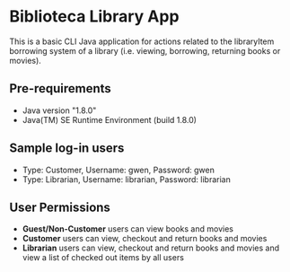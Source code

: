# Biblioteca Library App

This is a basic CLI Java application for actions related to the libraryItem borrowing system of a library (i.e. viewing, borrowing, returning books or movies).

Pre-requirements
--------------------------
* Java version "1.8.0"
* Java(TM) SE Runtime Environment (build 1.8.0)

Sample log-in users
--------------------------
* Type: Customer, Username: gwen, Password: gwen
* Type: Librarian, Username: librarian, Password: librarian

User Permissions
--------------------------
* **Guest/Non-Customer** users can view books and movies
* **Customer** users can view, checkout and return books and movies
* **Librarian** users can view, checkout and return books and movies and view a list of checked out items by all users

